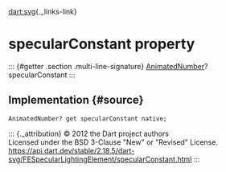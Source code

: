 [dart:svg](../../dart-svg/dart-svg-library){._links-link}

specularConstant property
=========================

::: {#getter .section .multi-line-signature}
[AnimatedNumber](../animatednumber-class)? specularConstant
:::

Implementation {#source}
--------------

``` {.language-dart data-language="dart"}
AnimatedNumber? get specularConstant native;
```

::: {._attribution}
© 2012 the Dart project authors\
Licensed under the BSD 3-Clause \"New\" or \"Revised\" License.\
<https://api.dart.dev/stable/2.18.5/dart-svg/FESpecularLightingElement/specularConstant.html>
:::
